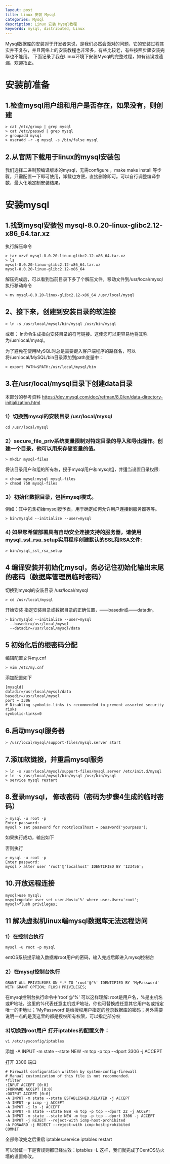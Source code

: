 ```yaml
---
layout: post
title: Linux 安装 Mysql
categories: Mysql
description: Linux 安装 Mysql教程
keywords: mysql, distributed, Linux
---
```


Mysql数据库的安装对于开发者来说，是我们必然会面对的问题，它的安装过程其实并不复杂，并且网络上的安装教程也非常多，有些比较老，有些按照步骤安装完毕也不能用。
下面记录了我在Linux环境下安装Mysql的完整过程，如有错误或遗漏，欢迎指正。


# 安装前准备
## 1.检查mysql用户组和用户是否存在，如果没有，则创建
```
> cat /etc/group | grep mysql
> cat /etc/passwd | grep mysql
> groupadd mysql
> useradd -r -g mysql -s /bin/false mysql
```

## 2.从官网下载用于linux的mysql安装包
我们选择二进制预编译版本的mysql，无需configure ，make make install 等步骤，只需配置一下即可使用，卸载也方便，直接删除即可。可以自行调整编译参数，最大化地定制安装结果。


# 安装mysql

## 1.找到mysql安装包 mysql-8.0.20-linux-glibc2.12-x86_64.tar.xz
执行解压命令
```
> tar xzvf mysql-8.0.20-linux-glibc2.12-x86_64.tar.xz
> ls
mysql-8.0.20-linux-glibc2.12-x86_64.tar.xz
mysql-8.0.20-linux-glibc2.12-x86_64
```

解压完成后，可以看到当前目录下多了个解压文件，移动文件到/usr/local/mysql 执行移动命令
```
> mv mysql-8.0.20-linux-glibc2.12-x86_64 /usr/local/mysql
```

## 2、接下来，创建到安装目录的软连接

```
> ln -s /usr/local/mysql/bin/mysql /usr/bin/mysql
```

或者：
ln命令生成指向安装目录的符号链接。这使您可以更容易地将其称为/usr/local/mysql。

为了避免在使用MySQL时总是需要键入客户端程序的路径名，可以将/usr/local/MySQL/bin目录添加到path变量中：

```
> export PATH=$PATH:/usr/local/mysql/bin
```

## 3.在/usr/local/mysql目录下创建data目录

本部分的参考资料
https://dev.mysql.com/doc/refman/8.0/en/data-directory-initialization.html

### 1）切换到mysql的安装目录 /usr/local/mysql
```
cd /usr/local/mysql
```
### 2）secure_file_priv系统变量限制对特定目录的导入和导出操作。创建一个目录，他可以用来存储变量的值。

```
> mkdir mysql-files
```

将该目录用户和组的所有权，授予mysql用户和mysql组，并适当设置目录权限:

```
> chown mysql:mysql mysql-files
> chmod 750 mysql-files
```

### 3）初始化数据目录，包括mysql模式。
例如：其中包含初始mysql授予表，用于确定如何允许用户连接到服务器等等。

```
> bin/mysqld --initialize --user=mysql
```

### 4) 如果您希望部署具有自动安全连接支持的服务器，请使用mysql_ssl_rsa_setup实用程序创建默认的SSL和RSA文件:

```
> bin/mysql_ssl_rsa_setup
```

## 4 编译安装并初始化mysql，务必记住初始化输出末尾的密码（数据库管理员临时密码）

切换到mysql的安装目录 /usr/local/mysql

```
> cd /usr/local/mysql
```

开始安装
指定安装目录或数据目录的正确位置，——basedir或——datadir。

```
> bin/mysqld --initialize --user=mysql
  --basedir=/usr/local/mysql
  --datadir=/usr/local/mysql/data
```

## 5 初始化后的根密码分配

编辑配置文件my.cnf

```
> vim /etc/my.cnf
```

添加配置如下
```
[mysqld]
datadir=/usr/local/mysql/data
basedir=/usr/local/mysql
port = 3306
# Disabling symbolic-links is recommended to prevent assorted security risks
symbolic-links=0
```

## 6.启动mysql服务器
```
> /usr/local/mysql/support-files/mysql.server start
```

## 7.添加软链接，并重启mysql服务
```
> ln -s /usr/local/mysql/support-files/mysql.server /etc/init.d/mysql
> ln -s /usr/local/mysql/bin/mysql /usr/bin/mysql
> service mysql restart
```

## 8.登录mysql， 修改密码（密码为步骤4生成的临时密码）
```
> mysql -u root -p
Enter password:
mysql > set password for root@localhost = password('yourpass');
```

如果执行成功，输出如下

否则执行
```
> mysql -u root -p
Enter password:
mysql > alter user 'root'@'localhost' IDENTIFIED BY '123456';
```

## 10.开放远程连接
```
mysql>use mysql;
msyql>update user set user.Host='%' where user.User='root';
mysql>flush privileges;
```

## 11 解决虚拟机linux端mysql数据库无法远程访问

### 1）在控制台执行 
```
mysql -u root -p mysql
```
entOS系统提示输入数据库root用户的密码，输入完成后即进入mysql控制台

### 2）在mysql控制台执行 
```
GRANT ALL PRIVILEGES ON *.* TO 'root'@'%' IDENTIFIED BY 'MyPassword' WITH GRANT OPTION; FLUSH PRIVILEGES;
```
在mysql控制台执行命令中'root'@'%' 可以这样理解: root是用户名，%是主机名或IP地址，这里的%代表任意主机或IP地址，你也可替换成任意其它用户名或指定唯一的IP地址；'MyPassword'是给授权用户指定的登录数据库的密码；另外需要说明一点的是我这里的都是授权所有权限，可以指定部分权

### 3)切换到root用户 打开iptables的配置文件：

```
vi /etc/sysconfig/iptables
```

添加 -A INPUT -m state --state NEW -m tcp -p tcp --dport 3306 -j ACCEPT

打开 3306 端口

```
# Firewall configuration written by system-config-firewall
# Manual customization of this file is not recommended.
*filter
:INPUT ACCEPT [0:0]
:FORWARD ACCEPT [0:0]
:OUTPUT ACCEPT [0:0]
-A INPUT -m state --state ESTABLISHED,RELATED -j ACCEPT
-A INPUT -p icmp -j ACCEPT
-A INPUT -i lo -j ACCEPT
-A INPUT -m state --state NEW -m tcp -p tcp --dport 22 -j ACCEPT
-A INPUT -m state --state NEW -m tcp -p tcp --dport 3306 -j ACCEPT
-A INPUT -j REJECT --reject-with icmp-host-prohibited
-A FORWARD -j REJECT --reject-with icmp-host-prohibited
COMMIT
```

全部修改完之后重启 iptables:service iptables restart

可以验证一下是否规则都已经生效：iptables -L 这样，我们就完成了CentOS防火墙的设置修改。


